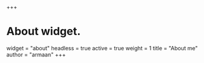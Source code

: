 +++
# About widget.
widget = "about"
headless = true
active = true
weight = 1
title = "About me"
author = "armaan"
+++
